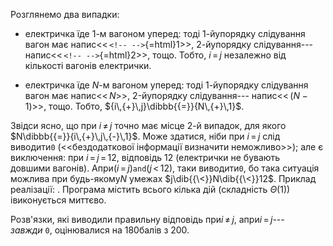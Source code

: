 Розглянемо два випадки:

-   електричка їде 1-м вагоном уперед: тоді 1-йупорядку слідування вагон
    має напис\<\<$\,$`<!-- -->`{=html}1\>\>, 2-йупорядку слідування---
    напис\<\<$\,$`<!-- -->`{=html}2\>\>, тощо. Тобто, ${i\,{=}\,j}$
    незалежно від кількості вагонів електрички.

-   електричка їде $N$-м вагоном уперед: тоді 1-йупорядку слідування
    вагон має напис\<\<$\,N$\>\>, 2-йупорядку слідування---
    напис\<\<$\,(N{-}1)$\>\>, тощо. Тобто,
    ${i\,{+}\,j}\dibbb{{=}}{N\,{+}\,1}$.

Звідси ясно, що при ${i\,{\neq}\,j}$ точно має місце 2-й випадок, для
якого $N\dibbb{{=}}{i\,{+}\,j\,{-}\,1}$. Може здатися, ніби при
${i\,{=}\,j}$ слід виводити`0` (\<\<бездодаткової інформації визначити
неможливо\>\>); але є виключення: при ${i\,{=}\,j\,{=}\,12}$,
відповідь 12 (електрички не бувають довшими вагонів).
Апри$({i\,{=}\,j})$`and`$({j\,{<}\,12})$, таки виводити`0`, бо така
ситуація можлива при будь-якому$N$ умежах $j\dib{{\<}}N\dib{{\<}}12$.
Приклад реалізації: . Програма містить всього кілька дій
(складність $\Theta(1)$) івиконується миттєво.

Розв'язки, які виводили правильну відповідь при${i\,{\neq}\,j}$,
апри${i\,{=}\,j}$--- *завжди* `0`, оцінювалися на 180балів з 200.
